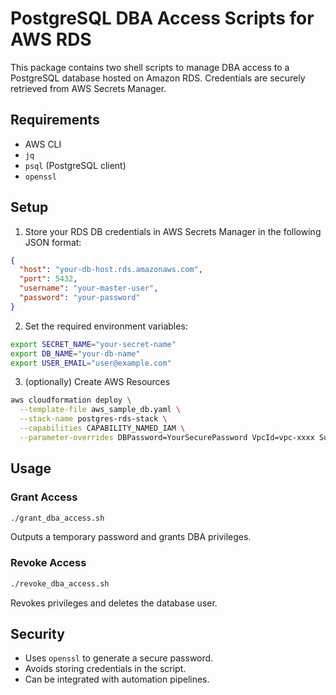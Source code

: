 # PostgreSQL DBA Access Scripts for AWS RDS

This package contains two shell scripts to manage DBA access to a PostgreSQL database hosted on Amazon RDS. Credentials are securely retrieved from AWS Secrets Manager.

## Requirements

- AWS CLI
- `jq`
- `psql` (PostgreSQL client)
- `openssl`

## Setup

1. Store your RDS DB credentials in AWS Secrets Manager in the following JSON format:

  ```json
  {
    "host": "your-db-host.rds.amazonaws.com",
    "port": 5432,
    "username": "your-master-user",
    "password": "your-password"
  }
  ```

2. Set the required environment variables:

  ```bash
  export SECRET_NAME="your-secret-name"
  export DB_NAME="your-db-name"
  export USER_EMAIL="user@example.com"
  ```

3. (optionally) Create AWS Resources

  ```bash
  aws cloudformation deploy \
    --template-file aws_sample_db.yaml \
    --stack-name postgres-rds-stack \
    --capabilities CAPABILITY_NAMED_IAM \
    --parameter-overrides DBPassword=YourSecurePassword VpcId=vpc-xxxx SubnetIds='["subnet-aaa","subnet-bbb"]'
  ```

## Usage

### Grant Access

```bash
./grant_dba_access.sh
```

Outputs a temporary password and grants DBA privileges.

### Revoke Access

```bash
./revoke_dba_access.sh
```

Revokes privileges and deletes the database user.

## Security

- Uses `openssl` to generate a secure password.
- Avoids storing credentials in the script.
- Can be integrated with automation pipelines.
